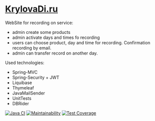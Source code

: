 # [KrylovaDi.ru](KeylovaDi.ru)

WebSite for recording on service:
- admin create some products
- admin activate days and times fo recording
- users can choose product, day and time for recording. Confirmation recording by email.
- admin can transfer record on another day.

Used technologies:
- Spring-MVC
- Spring-Security + JWT
- Liquibase
- Thymeleaf
- JavaMailSender
- UnitTests
- DBRider

[![Java CI](https://github.com/KrylovMikhail1985/psychology/actions/workflows/github-actions.yml/badge.svg)](https://github.com/KrylovMikhail1985/psychology/actions/workflows/github-actions.yml)
[![Maintainability](https://api.codeclimate.com/v1/badges/426df8c416466794b96d/maintainability)](https://codeclimate.com/github/KrylovMikhail1985/psychology/maintainability)
[![Test Coverage](https://api.codeclimate.com/v1/badges/426df8c416466794b96d/test_coverage)](https://codeclimate.com/github/KrylovMikhail1985/psychology/test_coverage)